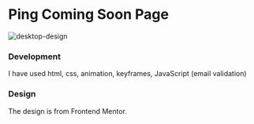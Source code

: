 #  Ping Coming Soon Page

![desktop-design](https://user-images.githubusercontent.com/89962400/150644760-e3f3c9da-28a5-4461-b6fe-d5969c936036.jpg)

### Development
I have used html, css, animation, keyframes, JavaScript (email validation)

### Design
The design is from Frontend Mentor.
